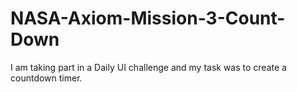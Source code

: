 # NASA-Axiom-Mission-3-Count-Down
I am taking part in a Daily UI challenge and my task was to create a countdown timer.
